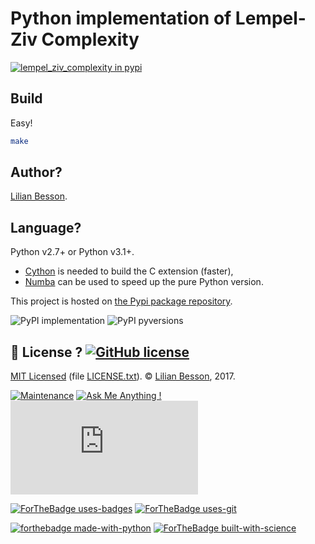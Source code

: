 # Python implementation of Lempel-Ziv Complexity

[![lempel_ziv_complexity in pypi](https://img.shields.io/pypi/v/lempel_ziv_complexity.svg)](https://pypi.python.org/pypi/lempel_ziv_complexity)

## Build
Easy!
```bash
make
```

## Author?
[Lilian Besson](https://bitbucket.org/lbesson/).

## Language?
Python v2.7+ or Python v3.1+.

- [Cython](http://cython.org/) is needed to build the C extension (faster),
- [Numba](http://numba.pydata.org/) can be used to speed up the pure Python version.

This project is hosted on [the Pypi package repository](<https://pypi.python.org/pypi/lempel_ziv_complexity> "Pypi !").

![PyPI implementation](https://img.shields.io/pypi/implementation/lempel_ziv_complexity.svg)
![PyPI pyversions](https://img.shields.io/pypi/pyversions/lempel_ziv_complexity.svg)


## :scroll: License ? [![GitHub license](https://img.shields.io/github/license/Naereen/Lempel-Ziv_Complexity.svg)](https://github.com/Naereen/badges/blob/master/LICENSE)
[MIT Licensed](https://lbesson.mit-license.org/) (file [LICENSE.txt](LICENSE.txt)).
© [Lilian Besson](https://GitHub.com/Naereen), 2017.

[![Maintenance](https://img.shields.io/badge/Maintained%3F-yes-green.svg)](https://GitHub.com/Naereen/Lempel-Ziv_Complexity/graphs/commit-activity)
[![Ask Me Anything !](https://img.shields.io/badge/Ask%20me-anything-1abc9c.svg)](https://GitHub.com/Naereen/ama)
[![Analytics](https://ga-beacon.appspot.com/UA-38514290-17/github.com/Naereen/Lempel-Ziv_Complexity/README.md?pixel)](https://GitHub.com/Naereen/Lempel-Ziv_Complexity/)

[![ForTheBadge uses-badges](http://ForTheBadge.com/images/badges/uses-badges.svg)](http://ForTheBadge.com)
[![ForTheBadge uses-git](http://ForTheBadge.com/images/badges/uses-git.svg)](https://GitHub.com/)

[![forthebadge made-with-python](http://ForTheBadge.com/images/badges/made-with-python.svg)](https://www.python.org/)
[![ForTheBadge built-with-science](http://ForTheBadge.com/images/badges/built-with-science.svg)](https://GitHub.com/Naereen/)
